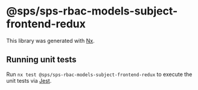 # @sps/sps-rbac-models-subject-frontend-redux

This library was generated with [Nx](https://nx.dev).

## Running unit tests

Run `nx test @sps/sps-rbac-models-subject-frontend-redux` to execute the unit tests via [Jest](https://jestjs.io).
